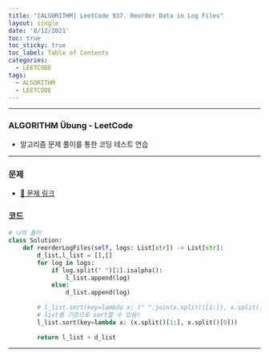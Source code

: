 ```yaml
---
title: "[ALGORITHM] LeetCode 937. Reorder Data in Log Files"
layout: single
date: '8/12/2021'
toc: true
toc_sticky: true
toc_label: Table of Contents
categories:
  - LEETCODE
tags:
  - ALGORITHM
  - LEETCODE
---
```


---
### ALGORITHM Übung - LeetCode
* 알고리즘 문제 풀이를 통한 코딩 테스트 연습

---

### 문제
* [🔗 문제 링크](https://leetcode.com/problems/reorder-data-in-log-files/)

### 코드 
```python
# 나의 풀이
class Solution:
    def reorderLogFiles(self, logs: List[str]) -> List[str]:
        d_list,l_list = [],[]
        for log in logs:
            if log.split(" ")[1].isalpha():
                l_list.append(log)
            else:
                d_list.append(log)
                
        # l_list.sort(key=lambda x: (" ".join(x.split()[1:]), x.split()[0]))
        # list를 기준으로 sort할 수 있음!
        l_list.sort(key=lambda x: (x.split()[1:], x.split()[0]))
        
        return l_list + d_list
```

---